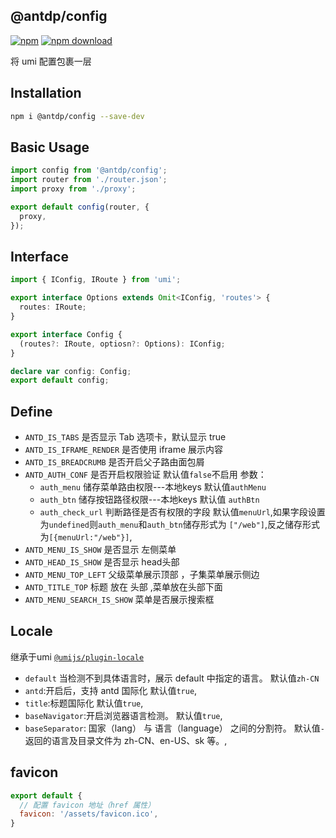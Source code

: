 @antdp/config
---

[![npm](https://img.shields.io/npm/v/@antdp/config.svg?maxAge=3600)](https://www.npmjs.com/package/@antdp/config)
[![npm download](https://img.shields.io/npm/dm/@antdp/config.svg?style=flat)](https://www.npmjs.com/package/@antdp/config)

将 umi 配置包裹一层

## Installation

```bash
npm i @antdp/config --save-dev
```

## Basic Usage

```js
import config from '@antdp/config';
import router from './router.json';
import proxy from './proxy';

export default config(router, {
  proxy,
});
```

## Interface

```typescript
import { IConfig, IRoute } from 'umi';

export interface Options extends Omit<IConfig, 'routes'> {
  routes: IRoute;
}

export interface Config {
  (routes?: IRoute, optiosn?: Options): IConfig;
}

declare var config: Config;
export default config;
```

## Define

- `ANTD_IS_TABS` 是否显示 Tab 选项卡，默认显示 true
- `ANTD_IS_IFRAME_RENDER` 是否使用 iframe 展示内容
- `ANTD_IS_BREADCRUMB` 是否开启父子路由面包屑
- `ANTD_AUTH_CONF` 是否开启权限验证 默认值`false`不启用 参数：
  - `auth_menu` 储存菜单路由权限---本地keys 默认值`authMenu`
  - `auth_btn` 储存按钮路径权限---本地keys 默认值 `authBtn`
  - `auth_check_url` 判断路径是否有权限的字段 默认值`menuUrl`,如果字段设置为`undefined`则`auth_menu`和`auth_btn`储存形式为 `["/web"]`,反之储存形式为`[{menuUrl:"/web"}]`,
- `ANTD_MENU_IS_SHOW` 是否显示 左侧菜单
- `ANTD_HEAD_IS_SHOW` 是否显示 head头部 
- `ANTD_MENU_TOP_LEFT` 父级菜单展示顶部 ，子集菜单展示侧边
- `ANTD_TITLE_TOP` 标题 放在 头部 ,菜单放在头部下面
- `ANTD_MENU_SEARCH_IS_SHOW` 菜单是否展示搜索框

## Locale
继承于umi [`@umijs/plugin-locale`](https://umijs.org/zh-CN/plugins/plugin-locale)
- `default` 当检测不到具体语言时，展示 default 中指定的语言。 默认值`zh-CN`
- `antd`:开启后，支持 antd 国际化 默认值`true`,
- `title`:标题国际化 默认值`true`,
- `baseNavigator`:开启浏览器语言检测。 默认值`true`,
- `baseSeparator`: 国家（lang） 与 语言（language） 之间的分割符。 默认值`-`返回的语言及目录文件为 zh-CN、en-US、sk 等。,

## favicon

```js
export default {
  // 配置 favicon 地址（href 属性）
  favicon: '/assets/favicon.ico', 
}
```